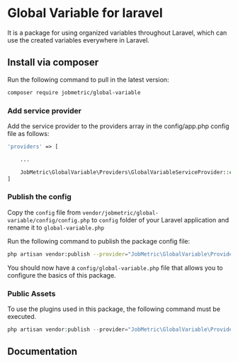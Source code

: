 # Global Variable for laravel

It is a package for using organized variables throughout Laravel, which can use the created variables everywhere in Laravel.

## Install via composer

Run the following command to pull in the latest version:
```bash
composer require jobmetric/global-variable
```

### Add service provider

Add the service provider to the providers array in the config/app.php config file as follows:

```php
'providers' => [

    ...

    JobMetric\GlobalVariable\Providers\GlobalVariableServiceProvider::class,
]
```

### Publish the config
Copy the `config` file from `vendor/jobmetric/global-variable/config/config.php` to `config` folder of your Laravel application and rename it to `global-variable.php`

Run the following command to publish the package config file:

```bash
php artisan vendor:publish --provider="JobMetric\GlobalVariable\Providers\GlobalVariableServiceProvider" --tag="config"
```

You should now have a `config/global-variable.php` file that allows you to configure the basics of this package.


### Public Assets

To use the plugins used in this package, the following command must be executed.

```php
php artisan vendor:publish --provider="JobMetric\GlobalVariable\Providers\GlobalVariableServiceProvider" --tag="public"
```

## Documentation
